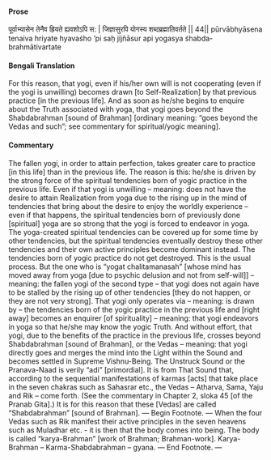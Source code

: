 #### Prose 

पूर्वाभ्यासेन तेनैव ह्रियते ह्यवशोऽपि स: |
जिज्ञासुरपि योगस्य शब्दब्रह्मातिवर्तते || 44||
pūrvābhyāsena tenaiva hriyate hyavaśho ’pi saḥ
jijñāsur api yogasya śhabda-brahmātivartate

 #### Bengali Translation 

For this reason, that yogi, even if his/her own will is not cooperating (even if the yogi is unwilling) becomes drawn [to Self-Realization] by that previous practice [in the previous life]. And as soon as he/she begins to enquire about the Truth associated with yoga, that yogi goes beyond the Shabdabrahman [sound of Brahman] [ordinary meaning: “goes beyond the Vedas and such”; see commentary for spiritual/yogic meaning]. 

 #### Commentary 

The fallen yogi, in order to attain perfection, takes greater care to practice [in this life] than in the previous life. The reason is this: he/she is driven by the strong force of the spiritual tendencies born of yogic practice in the previous life. Even if that yogi is unwilling – meaning: does not have the desire to attain Realization from yoga due to the rising up in the mind of tendencies that bring about the desire to enjoy the worldly experience – even if that happens, the spiritual tendencies born of previously done [spiritual] yoga are so strong that the yogi is forced to endeavor in yoga. The yoga-created spiritual tendencies can be covered up for some time by other tendencies, but the spiritual tendencies eventually destroy these other tendencies and their own active principles become dominant instead. The tendencies born of yogic practice do not get destroyed. This is the usual process. But the one who is “yogat chalitamanasah” [whose mind has moved away from yoga [due to psychic delusion and not from self-will]] – meaning: the fallen yogi of the second type – that yogi does not again have to be stalled by the rising up of other tendencies [they do not happen, or they are not very strong]. That yogi only operates via – meaning: is drawn by – the tendencies born of the yogic practice in the previous life and [right away] becomes an enquirer [of spirituality] – meaning: that yogi endeavors in yoga so that he/she may know the yogic Truth. And without effort, that yogi, due to the benefits of the practice in the previous life, crosses beyond Shabdabrahman [sound of Brahman], or the Vedas – meaning: that yogi directly goes and merges the mind into the Light within the Sound and becomes settled in Supreme Vishnu-Being. The Unstruck Sound or the Pranava-Naad is verily “adi” [primordial]. It is from That Sound that, according to the sequential manifestations of karmas [acts] that take place in the seven chakras such as Sahasrar etc., the Vedas – Atharva, Sama, Yaju and Rik – come forth. (See the commentary in Chapter 2, sloka 45 [of the Pranab Gita].) It is for this reason that these [Vedas] are called “Shabdabrahman” [sound of Brahman]. — Begin Footnote. — When the four Vedas such as Rik manifest their active principles in the seven heavens such as Muladhar etc. - it is then that the body comes into being. The body is called “karya-Brahman” [work of Brahman; Brahman-work]. Karya-Brahman – Karma-Shabdabrahman – gyana. — End Footnote. —